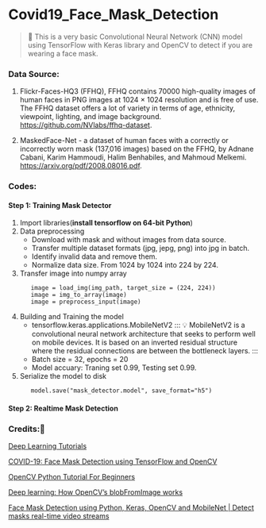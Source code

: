 # Covid19_Face_Mask_Detection


> :memo: This is a very basic Convolutional Neural Network (CNN) model using TensorFlow with Keras library and OpenCV to detect if you are wearing a face mask. 


### Data Source: 
1. Flickr-Faces-HQ3 (FFHQ), FFHQ contains 70000 high-quality images of human faces in PNG images at 1024 × 1024 resolution and is free of use. The FFHQ dataset offers a lot of variety in terms of age, ethnicity, viewpoint, lighting, and image background. https://github.com/NVlabs/ffhq-dataset. 

2. MaskedFace-Net - a dataset of human faces with a correctly or incorrectly worn mask (137,016 images) based on the FFHQ,  by Adnane Cabani, Karim Hammoudi, Halim Benhabiles, and Mahmoud Melkemi. https://arxiv.org/pdf/2008.08016.pdf.

### Codes: 

#### Step 1: Training Mask Detector 
1. Import libraries(**install tensorflow on 64-bit Python**)
2. Data preprocessing
    - Download with mask and without images from data source.
    - Transfer multiple dataset formats (jpg, jepg, png) into jpg in batch.
    - Identify invalid data and remove them.
    - Normalize data size. From 1024 by 1024 into 224 by 224.
3. Transfer image into numpy array
   ```python=15
      image = load_img(img_path, target_size = (224, 224))
      image = img_to_array(image)
      image = preprocess_input(image)
    ```
4. Building and Training the model
   - tensorflow.keras.applications.MobileNetV2
   :::
   :bulb: MobileNetV2 is a convolutional neural network architecture that seeks to perform well on mobile devices. 
    It is based on an inverted residual structure where the residual connections are between the bottleneck layers.
   :::
   - Batch size = 32, epochs = 20
   - Model accuary: Traning set 0.99, Testing set 0.99.
5. Serialize the model to disk
   ```python=62
      model.save("mask_detector.model", save_format="h5")
    ```

#### Step 2: Realtime Mask Detection



### Credits::pushpin: 

[Deep Learning Tutorials](https://www.udemy.com/course/machinelearning/learn/lecture/6761138#overview) 

[COVID-19: Face Mask Detection using TensorFlow and OpenCV](https://towardsdatascience.com/covid-19-face-mask-detection-using-tensorflow-and-opencv-702dd833515b)

[OpenCV Python Tutorial For Beginners](https://www.youtube.com/watch?v=eX7wXfNLFDw&list=PLS1QulWo1RIa7D1O6skqDQ-JZ1GGHKK-K&index=18)

[Deep learning: How OpenCV’s blobFromImage works](https://www.pyimagesearch.com/2017/11/06/deep-learning-opencvs-blobfromimage-works/)

[Face Mask Detection using Python, Keras, OpenCV and MobileNet | Detect masks real-time video streams](https://www.youtube.com/watch?v=Ax6P93r32KU&t=918s)

